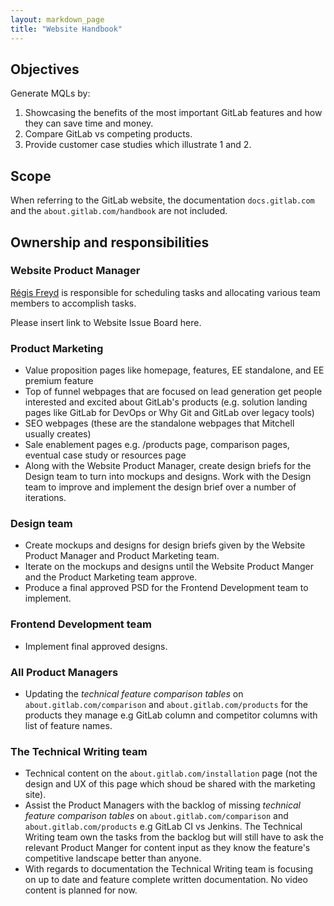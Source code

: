 ```yaml
---
layout: markdown_page
title: "Website Handbook"
---
```


## Objectives

Generate MQLs by:

1. Showcasing the benefits of the most important GitLab features and how they 
   can save time and money.
2. Compare GitLab vs competing products.
3. Provide customer case studies which illustrate 1 and 2.

## Scope

When referring to the GitLab website, the documentation `docs.gitlab.com` and
the `about.gitlab.com/handbook` are not included.

## Ownership and responsibilities

### Website Product Manager

[Régis Freyd](https://about.gitlab.com/team/#djaiss) is responsible for 
scheduling tasks and allocating various team members to accomplish tasks.

Please insert link to Website Issue Board here.

### Product Marketing

- Value proposition pages like homepage, features, EE standalone, and EE premium 
  feature
- Top of funnel webpages that are focused on lead generation get people 
  interested and excited about GitLab's products (e.g. solution landing pages 
  like GitLab for DevOps or Why Git and GitLab over legacy tools)
- SEO webpages (these are the standalone webpages that Mitchell usually creates)
- Sale enablement pages e.g. /products page, comparison pages, eventual case 
  study or resources page
- Along with the Website Product Manager, create design briefs for the Design 
  team to turn into mockups and designs. Work with the Design team to improve 
  and implement the design brief over a number of iterations. 

### Design team

- Create mockups and designs for design briefs given by the Website Product 
  Manager and Product Marketing team.
- Iterate on the mockups and designs until the Website Product Manger and the 
  Product Marketing team approve.
- Produce a final approved PSD for the Frontend Development team to implement.

### Frontend Development team

- Implement final approved designs.

### All Product Managers 

- Updating the *technical feature comparison tables* on 
  `about.gitlab.com/comparison` and `about.gitlab.com/products` for the products
  they manage e.g GitLab column and competitor columns with list of feature 
  names.

### The Technical Writing team

- Technical content on the `about.gitlab.com/installation` page (not the design 
  and UX of this page which shoud be shared with the marketing site).
- Assist the Product Managers with the backlog of missing *technical feature 
  comparison tables* on `about.gitlab.com/comparison` and 
  `about.gitlab.com/products` e.g GitLab CI vs Jenkins. 
  The Technical Writing team own the tasks from the backlog but will still have 
  to ask the relevant Product Manger for content input as they know the 
  feature's competitive landscape better than anyone.
- With regards to documentation the Technical Writing team is focusing on 
  up to date and feature complete written documentation. No video content is 
  planned for now.

